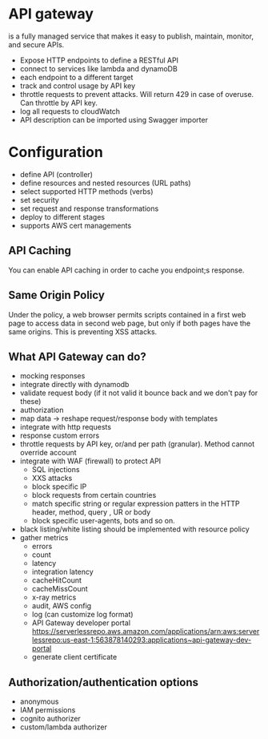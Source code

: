 # API gateway
is a fully managed service that makes it easy to publish, maintain, monitor, and secure APIs. 

- Expose HTTP endpoints to define a RESTful API
- connect to services like lambda and dynamoDB
- each endpoint to a different target
- track and control usage by API key
- throttle requests to prevent attacks. Will return 429 in case of overuse. Can throttle by API key.
- log all requests to cloudWatch
- API description can be imported using Swagger importer

# Configuration
- define API (controller)
- define resources and nested resources (URL paths)
- select supported HTTP methods (verbs)
- set security
- set request and response transformations
- deploy to different stages
- supports AWS cert managements

## API Caching
You can enable API caching in order to cache you endpoint;s response.  

## Same Origin Policy
Under the policy, a web browser permits scripts contained in a first web page to access data in second web page, but only if both pages have the same origins. This is preventing XSS attacks. 


## What API Gateway can do?
- mocking responses
- integrate directly with dynamodb
- validate request body (if it not valid it bounce back and we don't pay for these)
- authorization
- map data -> reshape request/response body with templates
- integrate with http requests
- response custom errors
- throttle requests by API key, or/and per path (granular). Method cannot override account
- integrate with WAF (firewall) to protect API 
    - SQL injections
    - XXS attacks
    - block specific IP
    - block requests from certain countries
    - match specific string or regular expression patters in the HTTP header, method, query , UR or body
    - block specific user-agents, bots and so on.
- black listing/white listing should be implemented with resource policy
- gather metrics
    - errors
    - count
    - latency
    - integration latency
    - cacheHitCount
    - cacheMissCount
    - x-ray metrics
    - audit, AWS config
    - log (can customize log format)
    - API Gateway developer portal https://serverlessrepo.aws.amazon.com/applications/arn:aws:serverlessrepo:us-east-1:563878140293:applications~api-gateway-dev-portal
    - generate client certificate


## Authorization/authentication options
- anonymous
- IAM permissions
- cognito authorizer
- custom/lambda authorizer


